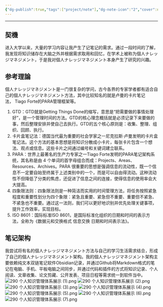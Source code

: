 ```yaml
---
{"dg-publish":true,"tags":["project/note"],"dg-note-icon":"2","cover":null,"permalink":"/900.Publish/Obsidianで第二の脳を構築する/","dgPassFrontmatter":true,"noteIcon":"2"}
---
```




---
## 契機
进入大学以来，大量的学习内容让我产生了记笔记的需求。通过一段时间的了解，我发现将知识储存在大脑之外并根据需求取用和回忆，在学术上被称为個人ナレッジマネジメント，于是我对個人ナレッジマネジメント本身产生了研究的兴趣。

## 参考理論
個人ナレッジマネジメント是一门很复杂的学问，古今各界的专家学者都有适合自己的個人ナレッジマネジメント方法，其中比较知名的就是卢曼的卡片笔记法， Tiago Forte的PARA管理框架等。
1. GTD：GTD就是Getting Things Done的缩写，意思是“把需要做的事情处理好”，是一个管理时间的方法。GTD的核心理念概括就是必须记录下来要做的事，然后整理安排并使自己去执行。GTD的五个核心原则是：收集、整理、组织、回顾、执行。
2. 卡片盒笔记法：德国当代最为重要的社会学家之一尼克拉斯·卢曼发明的卡片盒笔记法。这个方法的基本思想是将知识分散成小卡片，每张卡片包含一个想法、观点或信息。这些卡片之间通过编号和关键词建立联系。
3. PARA：世界上最著名的生产力专家之一Tiago Forte发明的PARA笔记架构系统，其名称是由 4 个单词的首字母组合而成：Projects、Areas、Resources、Archives。PARA 很重要的思想是强调信息的流动性，既一个信息不一定要自始至终属于上述类别中的一个，而是可以自由得流动。这种流动性不但降低了分类的焦虑，还促进了信息之间的连接，使得信息的使用率会大大提高。
4. 四象限法则：四象限法则是一种简洁而实用的时间管理方法，将任务按照紧急程度和重要性划分为四个象限：紧急且重要、紧急但不重要、重要但不紧急、不紧急也不重要。通过这一法则，我们可以更好地识别并优先处理关键事项，提升工作效率，实现目标。
5. ISO 8601：国际标准ISO 8601，是国际标准化组织的日期和时间的表示方法，全称为《数据元和交换格式 信息交换 日期和时间表示法》。

## 笔记架构
我尝试将有名的個人ナレッジマネジメント方法与自己的学习生活需求结合，形成了自己的個人ナレッジマネジメント架构。我的個人ナレッジマネジメント架构主要依赖纯文本双链笔记软件Obsidian记录，并通过Github将Markdown格式的笔记在电脑、手机、平板电脑之间同步，并通过代码和插件的方式将知识记录、个人阅读、文章收集、论文剪藏、公开发表、项目日程等需求统一到软件当中。
![290 个人知识管理体系展示 (1).png](/img/user/700.Attachments/290%20%E4%B8%AA%E4%BA%BA%E7%9F%A5%E8%AF%86%E7%AE%A1%E7%90%86%E4%BD%93%E7%B3%BB%E5%B1%95%E7%A4%BA%20(1).png)
![290 个人知识管理体系展示 (2).png](/img/user/700.Attachments/290%20%E4%B8%AA%E4%BA%BA%E7%9F%A5%E8%AF%86%E7%AE%A1%E7%90%86%E4%BD%93%E7%B3%BB%E5%B1%95%E7%A4%BA%20(2).png)
![290 个人知识管理体系展示 (3).png](/img/user/700.Attachments/290%20%E4%B8%AA%E4%BA%BA%E7%9F%A5%E8%AF%86%E7%AE%A1%E7%90%86%E4%BD%93%E7%B3%BB%E5%B1%95%E7%A4%BA%20(3).png)
![290 个人知识管理体系展示 (4).png](/img/user/700.Attachments/290%20%E4%B8%AA%E4%BA%BA%E7%9F%A5%E8%AF%86%E7%AE%A1%E7%90%86%E4%BD%93%E7%B3%BB%E5%B1%95%E7%A4%BA%20(4).png)
![290 个人知识管理体系展示 (5).png](/img/user/700.Attachments/290%20%E4%B8%AA%E4%BA%BA%E7%9F%A5%E8%AF%86%E7%AE%A1%E7%90%86%E4%BD%93%E7%B3%BB%E5%B1%95%E7%A4%BA%20(5).png)
![290 个人知识管理体系展示 (6).png](/img/user/700.Attachments/290%20%E4%B8%AA%E4%BA%BA%E7%9F%A5%E8%AF%86%E7%AE%A1%E7%90%86%E4%BD%93%E7%B3%BB%E5%B1%95%E7%A4%BA%20(6).png)
![290 个人知识管理体系展示 (7).png](/img/user/700.Attachments/290%20%E4%B8%AA%E4%BA%BA%E7%9F%A5%E8%AF%86%E7%AE%A1%E7%90%86%E4%BD%93%E7%B3%BB%E5%B1%95%E7%A4%BA%20(7).png)